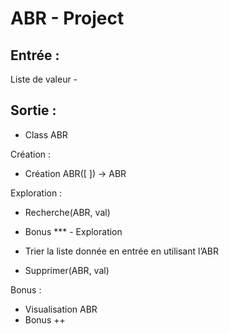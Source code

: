 # ABR - Project

## Entrée :

Liste de valeur -

## Sortie :

- Class ABR

Création :

- Création ABR([ ]) → ABR

Exploration :

- Recherche(ABR, val)
- Bonus *** - Exploration

- Trier la liste donnée en entrée en utilisant l’ABR
- Supprimer(ABR, val)

Bonus :

- Visualisation ABR
- Bonus ++